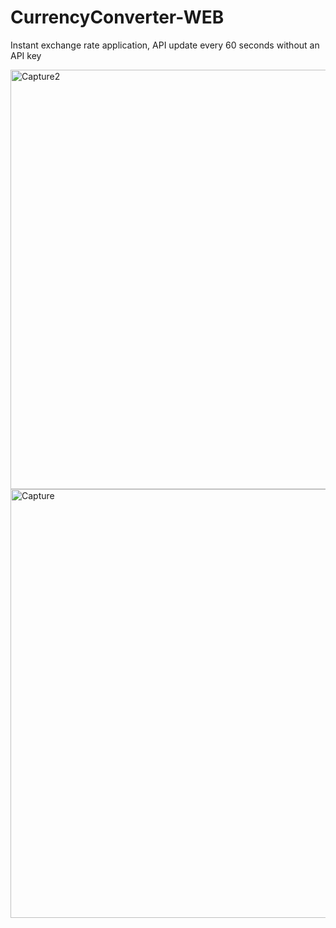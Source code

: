 # CurrencyConverter-WEB
Instant exchange rate application, API update every 60 seconds without an API key

<img width="594" height="671" alt="Capture2" src="https://github.com/user-attachments/assets/37a8224a-f2a1-4317-87e2-ee381ceff29d" />
<img width="642" height="686" alt="Capture" src="https://github.com/user-attachments/assets/c6d0d85d-f2af-4fec-88dc-6197cd7c9710" />
